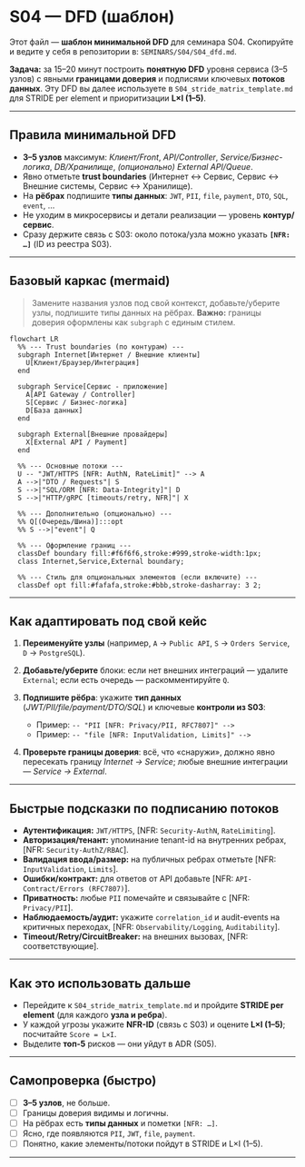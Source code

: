 # S04 — DFD (шаблон)

Этот файл — **шаблон минимальной DFD** для семинара S04.
Скопируйте и ведите у себя в репозитории в: `SEMINARS/S04/S04_dfd.md`.

**Задача:** за 15–20 минут построить **понятную DFD** уровня сервиса (3–5 узлов) с явными **границами доверия** и подписями ключевых **потоков данных**. Эту DFD вы далее используете в `S04_stride_matrix_template.md` для STRIDE per element и приоритизации **L×I (1–5)**.

---

## Правила минимальной DFD

* **3–5 узлов** максимум: *Клиент/Front*, *API/Controller*, *Service/Бизнес-логика*, *DB/Хранилище*, *(опционально)* *External API/Queue*.
* Явно отметьте **trust boundaries** (Интернет ↔ Сервис, Сервис ↔ Внешние системы, Сервис ↔ Хранилище).
* На **рёбрах** подпишите **типы данных**: `JWT`, `PII`, `file`, `payment`, `DTO`, `SQL`, `event`, …
* Не уходим в микросервисы и детали реализации — уровень **контур/сервис**.
* Сразу держите связь с S03: около потока/узла можно указать **`[NFR: …]`** (ID из реестра S03).

---

## Базовый каркас (mermaid)

> Замените названия узлов под свой контекст, добавьте/уберите узлы, подпишите типы данных на рёбрах.
> **Важно:** границы доверия оформлены как `subgraph` с единым стилем.

```mermaid
flowchart LR
  %% --- Trust boundaries (по контурам) ---
  subgraph Internet[Интернет / Внешние клиенты]
    U[Клиент/Браузер/Интеграция]
  end

  subgraph Service[Сервис - приложение]
    A[API Gateway / Controller]
    S[Сервис / Бизнес-логика]
    D[База данных]
  end

  subgraph External[Внешние провайдеры]
    X[External API / Payment]
  end

  %% --- Основные потоки ---
  U -- "JWT/HTTPS [NFR: AuthN, RateLimit]" --> A
  A -->|"DTO / Requests"| S
  S -->|"SQL/ORM [NFR: Data-Integrity]"| D
  S -->|"HTTP/gRPC [timeouts/retry, NFR]"| X

  %% --- Дополнительно (опционально) ---
  %% Q[(Очередь/Шина)]:::opt
  %% S -->|"event"| Q

  %% --- Оформление границ ---
  classDef boundary fill:#f6f6f6,stroke:#999,stroke-width:1px;
  class Internet,Service,External boundary;

  %% --- Стиль для опциональных элементов (если включите) ---
  classDef opt fill:#fafafa,stroke:#bbb,stroke-dasharray: 3 2;
```

---

## Как адаптировать под свой кейс

1. **Переименуйте узлы** (например, `A` → `Public API`, `S` → `Orders Service`, `D` → `PostgreSQL`).
2. **Добавьте/уберите** блоки: если нет внешних интеграций — удалите `External`; если есть очередь — раскомментируйте `Q`.
3. **Подпишите рёбра**: укажите **тип данных** (*JWT/PII/file/payment/DTO/SQL*) и ключевые **контроли из S03**:

   * Пример: `-- "PII [NFR: Privacy/PII, RFC7807]" -->`
   * Пример: `-- "file [NFR: InputValidation, Limits]" -->`
4. **Проверьте границы доверия**: всё, что «снаружи», должно явно пересекать границу *Internet → Service*; любые внешние интеграции — *Service → External*.

---

## Быстрые подсказки по подписанию потоков

* **Аутентификация:** `JWT/HTTPS`, [NFR: `Security-AuthN`, `RateLimiting`].
* **Авторизация/тенант:** упоминание tenant-id на внутренних ребрах, [NFR: `Security-AuthZ/RBAC`].
* **Валидация ввода/размер:** на публичных ребрах отметьте [NFR: `InputValidation`, `Limits`].
* **Ошибки/контракт:** для ответов от API добавьте [NFR: `API-Contract/Errors (RFC7807)`].
* **Приватность:** любые `PII` помечайте и связывайте с [NFR: `Privacy/PII`].
* **Наблюдаемость/аудит:** укажите `correlation_id` и audit-events на критичных переходах, [NFR: `Observability/Logging`, `Auditability`].
* **Timeout/Retry/CircuitBreaker:** на внешних вызовах, [NFR: соответствующие].

---

## Как это использовать дальше

* Перейдите к `S04_stride_matrix_template.md` и пройдите **STRIDE per element** (для каждого **узла и ребра**).
* У каждой угрозы укажите **NFR-ID** (связь с S03) и оцените **L×I (1–5)**; посчитайте `Score = L×I`.
* Выделите **топ-5** рисков — они уйдут в ADR (S05).

---

## Самопроверка (быстро)

* [ ] **3–5 узлов**, не больше.
* [ ] Границы доверия видимы и логичны.
* [ ] На рёбрах есть **типы данных** и пометки `[NFR: …]`.
* [ ] Ясно, где появляются `PII`, `JWT`, `file`, `payment`.
* [ ] Понятно, какие элементы/потоки пойдут в STRIDE и L×I (1–5).

---
